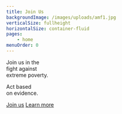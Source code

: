 ```yaml
---
title: Join Us
backgroundImage: /images/uploads/amf1.jpg
verticalSize: fullheight
horizontalSize: container-fluid
pages:
    - home
menuOrder: 0
---
```

<div class="col-sm-4 col-sm-offset-8">

Join us in the <br class="hidden-xs">fight against <br class="hidden-xs">extreme poverty.

Act based <br class="hidden-xs">on evidence.

<a href="/get-involved/join-us" class="btn btn-primary btn-lg">Join us</a> <a href="/get-involved/join-us" class="btn btn-default btn-lg">Learn more</a>
</div>